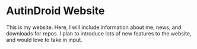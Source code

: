 # AutinDroid Website
This is my website.
Here, I will include information about me, news, and downloads for repos.
I plan to introduce lots of new features to the website, and would love to take in input.
